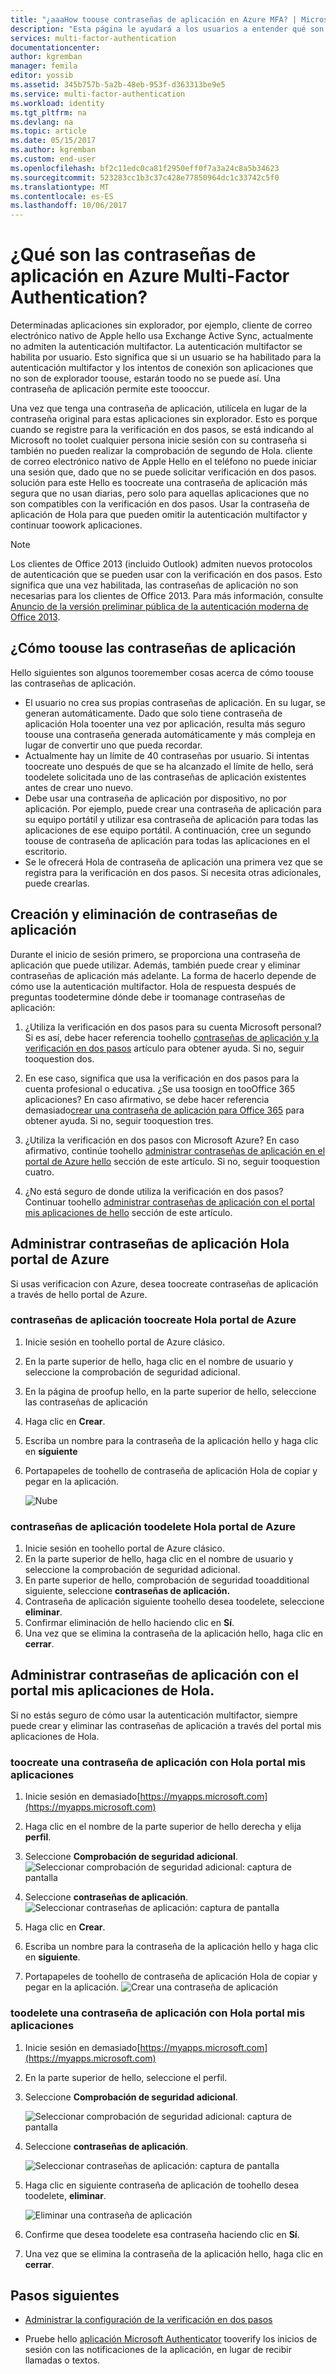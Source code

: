 ```yaml
---
title: "¿aaaHow toouse contraseñas de aplicación en Azure MFA? | Microsoft Docs"
description: "Esta página le ayudará a los usuarios a entender qué son las contraseñas de aplicación y qué son destinados a tener en cuenta tooAzure MFA."
services: multi-factor-authentication
documentationcenter: 
author: kgremban
manager: femila
editor: yossib
ms.assetid: 345b757b-5a2b-48eb-953f-d363313be9e5
ms.service: multi-factor-authentication
ms.workload: identity
ms.tgt_pltfrm: na
ms.devlang: na
ms.topic: article
ms.date: 05/15/2017
ms.author: kgremban
ms.custom: end-user
ms.openlocfilehash: bf2c11edc0ca81f2950eff0f7a3a24c8a5b34623
ms.sourcegitcommit: 523283cc1b3c37c428e77850964dc1c33742c5f0
ms.translationtype: MT
ms.contentlocale: es-ES
ms.lasthandoff: 10/06/2017
---
```

# <a name="what-are-app-passwords-in-azure-multi-factor-authentication"></a>¿Qué son las contraseñas de aplicación en Azure Multi-Factor Authentication?
Determinadas aplicaciones sin explorador, por ejemplo, cliente de correo electrónico nativo de Apple hello usa Exchange Active Sync, actualmente no admiten la autenticación multifactor. La autenticación multifactor se habilita por usuario. Esto significa que si un usuario se ha habilitado para la autenticación multifactor y los intentos de conexión son aplicaciones que no son de explorador toouse, estarán toodo no se puede así. Una contraseña de aplicación permite este toooccur.

Una vez que tenga una contraseña de aplicación, utilícela en lugar de la contraseña original para estas aplicaciones sin explorador. Esto es porque cuando se registre para la verificación en dos pasos, se está indicando al Microsoft no toolet cualquier persona inicie sesión con su contraseña si también no pueden realizar la comprobación de segundo de Hola. cliente de correo electrónico nativo de Apple Hello en el teléfono no puede iniciar una sesión que, dado que no se puede solicitar verificación en dos pasos. solución para este Hello es toocreate una contraseña de aplicación más segura que no usan diarias, pero solo para aquellas aplicaciones que no son compatibles con la verificación en dos pasos. Usar la contraseña de aplicación de Hola para que pueden omitir la autenticación multifactor y continuar toowork aplicaciones.

> [!NOTE]
> Los clientes de Office 2013 (incluido Outlook) admiten nuevos protocolos de autenticación que se pueden usar con la verificación en dos pasos.  Esto significa que una vez habilitada, las contraseñas de aplicación no son necesarias para los clientes de Office 2013.  Para más información, consulte [Anuncio de la versión preliminar pública de la autenticación moderna de Office 2013](https://blogs.office.com/2015/03/23/office-2013-modern-authentication-public-preview-announced/).


## <a name="how-toouse-app-passwords"></a>¿Cómo toouse las contraseñas de aplicación
Hello siguientes son algunos tooremember cosas acerca de cómo toouse las contraseñas de aplicación.

* El usuario no crea sus propias contraseñas de aplicación. En su lugar, se generan automáticamente. Dado que solo tiene contraseña de aplicación Hola tooenter una vez por aplicación, resulta más seguro toouse una contraseña generada automáticamente y más compleja en lugar de convertir uno que pueda recordar.
* Actualmente hay un límite de 40 contraseñas por usuario. Si intentas toocreate uno después de que se ha alcanzado el límite de hello, será toodelete solicitada uno de las contraseñas de aplicación existentes antes de crear uno nuevo.
* Debe usar una contraseña de aplicación por dispositivo, no por aplicación. Por ejemplo, puede crear una contraseña de aplicación para su equipo portátil y utilizar esa contraseña de aplicación para todas las aplicaciones de ese equipo portátil. A continuación, cree un segundo toouse de contraseña de aplicación para todas las aplicaciones en el escritorio. 
* Se le ofrecerá Hola de contraseña de aplicación una primera vez que se registra para la verificación en dos pasos.  Si necesita otras adicionales, puede crearlas.



## <a name="creating-and-deleting-app-passwords"></a>Creación y eliminación de contraseñas de aplicación
Durante el inicio de sesión primero, se proporciona una contraseña de aplicación que puede utilizar.  Además, también puede crear y eliminar contraseñas de aplicación más adelante.  La forma de hacerlo depende de cómo use la autenticación multifactor. Hola de respuesta después de preguntas toodetermine dónde debe ir toomanage contraseñas de aplicación: 

1. ¿Utiliza la verificación en dos pasos para su cuenta Microsoft personal? Si es así, debe hacer referencia toohello [contraseñas de aplicación y la verificación en dos pasos](https://support.microsoft.com/help/12409/microsoft-account-app-passwords-two-step-verification) artículo para obtener ayuda. Si no, seguir tooquestion dos.

2. En ese caso, significa que usa la verificación en dos pasos para la cuenta profesional o educativa. ¿Se usa toosign en tooOffice 365 aplicaciones? En caso afirmativo, se debe hacer referencia demasiado[crear una contraseña de aplicación para Office 365](https://support.office.com/article/Create-an-app-password-for-Office-365-3e7c860f-bda4-4441-a618-b53953ee1183) para obtener ayuda. Si no, seguir tooquestion tres. 

3. ¿Utiliza la verificación en dos pasos con Microsoft Azure? En caso afirmativo, continúe toohello [administrar contraseñas de aplicación en el portal de Azure hello](#manage-app-passwords-in-the-Azure-portal) sección de este artículo. Si no, seguir tooquestion cuatro.

4. ¿No está seguro de donde utiliza la verificación en dos pasos? Continuar toohello [administrar contraseñas de aplicación con el portal mis aplicaciones de hello](#manage-app-passwords-with-the-myapps-portal) sección de este artículo. 


## <a name="manage-app-passwords-in-hello-azure-portal"></a>Administrar contraseñas de aplicación Hola portal de Azure
Si usas verificacion con Azure, desea toocreate contraseñas de aplicación a través de hello portal de Azure.

### <a name="toocreate-app-passwords-in-hello-azure-portal"></a>contraseñas de aplicación toocreate Hola portal de Azure
1. Inicie sesión en toohello portal de Azure clásico.
2. En la parte superior de hello, haga clic en el nombre de usuario y seleccione la comprobación de seguridad adicional.
3. En la página de proofup hello, en la parte superior de hello, seleccione las contraseñas de aplicación
4. Haga clic en **Crear**.
5. Escriba un nombre para la contraseña de la aplicación hello y haga clic en **siguiente**
6. Portapapeles de toohello de contraseña de aplicación Hola de copiar y pegar en la aplicación.
   
   ![Nube](./media/multi-factor-authentication-end-user-app-passwords/app2.png)


### <a name="toodelete-app-passwords-in-hello-azure-portal"></a>contraseñas de aplicación toodelete Hola portal de Azure
1. Inicie sesión en toohello portal de Azure clásico.
2. En la parte superior de hello, haga clic en el nombre de usuario y seleccione la comprobación de seguridad adicional.
3. En parte superior de hello, comprobación de seguridad tooadditional siguiente, seleccione **contraseñas de aplicación.**
4. Contraseña de aplicación siguiente toohello desea toodelete, seleccione **eliminar**.
5. Confirmar eliminación de hello haciendo clic en **Sí**.
6. Una vez que se elimina la contraseña de la aplicación hello, haga clic en **cerrar**.


## <a name="manage-app-passwords-with-hello-myapps-portal"></a>Administrar contraseñas de aplicación con el portal mis aplicaciones de Hola.
Si no estás seguro de cómo usar la autenticación multifactor, siempre puede crear y eliminar las contraseñas de aplicación a través del portal mis aplicaciones de Hola.

### <a name="toocreate-an-app-password-using-hello-myapps-portal"></a>toocreate una contraseña de aplicación con Hola portal mis aplicaciones
1. Inicie sesión en demasiado[https://myapps.microsoft.com](https://myapps.microsoft.com)
2. Haga clic en el nombre de la parte superior de hello derecha y elija **perfil**.
3. Seleccione **Comprobación de seguridad adicional**.
   ![Seleccionar comprobación de seguridad adicional: captura de pantalla](./media/multi-factor-authentication-end-user-manage/myapps1.png)

4. Seleccione **contraseñas de aplicación**.
   ![Seleccionar contraseñas de aplicación: captura de pantalla](./media/multi-factor-authentication-end-user-app-passwords/apppass2.png)

5. Haga clic en **Crear**.
6. Escriba un nombre para la contraseña de la aplicación hello y haga clic en **siguiente**.
7. Portapapeles de toohello de contraseña de aplicación Hola de copiar y pegar en la aplicación.
   ![Crear una contraseña de aplicación](./media/multi-factor-authentication-end-user-app-passwords/create2.png)

### <a name="toodelete-an-app-password-using-hello-myapps-portal"></a>toodelete una contraseña de aplicación con Hola portal mis aplicaciones
1. Inicie sesión en demasiado[https://myapps.microsoft.com](https://myapps.microsoft.com)
2. En la parte superior de hello, seleccione el perfil.
3. Seleccione **Comprobación de seguridad adicional**.

   ![Seleccionar comprobación de seguridad adicional: captura de pantalla](./media/multi-factor-authentication-end-user-manage/myapps1.png)

4. Seleccione **contraseñas de aplicación**.

   ![Seleccionar contraseñas de aplicación: captura de pantalla](./media/multi-factor-authentication-end-user-app-passwords/apppass2.png)

5. Haga clic en siguiente contraseña de aplicación de toohello desea toodelete, **eliminar**.

   ![Eliminar una contraseña de aplicación](./media/multi-factor-authentication-end-user-app-passwords/delete1.png)

6. Confirme que desea toodelete esa contraseña haciendo clic en **Sí**.
7. Una vez que se elimina la contraseña de la aplicación hello, haga clic en **cerrar**.

## <a name="next-steps"></a>Pasos siguientes

- [Administrar la configuración de la verificación en dos pasos](multi-factor-authentication-end-user-manage-settings.md)

- Pruebe hello [aplicación Microsoft Authenticator](microsoft-authenticator-app-how-to.md) tooverify los inicios de sesión con las notificaciones de la aplicación, en lugar de recibir llamadas o textos. 
